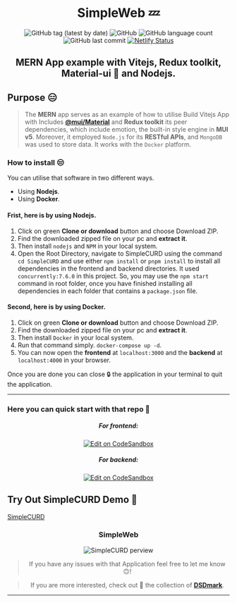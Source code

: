 <div align="center">

# SimpleWeb 💤

![GitHub tag (latest by date)](https://img.shields.io/github/v/tag/DSDmark/SimpleCURD)
![GitHub](https://img.shields.io/github/license/DSDmark/SimpleCURD)
![GitHub language count](https://img.shields.io/github/languages/count/DSDmark/SimpleCURD)
![GitHub last commit](https://img.shields.io/github/last-commit/DSDmark/SimpleCURD)
[![Netlify Status](https://api.netlify.com/api/v1/badges/04d02052-66f1-40c6-bbbf-0baa4066fdcf/deploy-status)](https://app.netlify.com/sites/lucky-figolla-e7f37e/deploys)

##  MERN App example with Vitejs, Redux toolkit, Material-ui 🚀 and Nodejs.

<div align="left">

## Purpose 😑

> The **MERN** app serves as an example of how to utilise Build Vitejs App with Includes [**@mui/Material**](mui.com/) and **Redux toolkit** its peer dependencies, which include emotion, the built-in style engine in **MUI v5**. Moreover, it employed `Node.js` for its **RESTful APIs**, and `MongoDB` was used to store data. It works with the `Docker` platform.

</div>

<div align="left">

### How to install 😒

You can utilise that software in two different ways.

- Using **Nodejs**. 
- Using **Docker**. 

#### Frist, here is by using **Nodejs**.

1. Click on green **Clone or download** button and choose Download ZIP.
2. Find the downloaded zipped file on your pc and **extract it**.
3. Then install `nodejs` and `NPM` in your local system.
4. Open the Root Directory, navigate to SimpleCURD using the command `cd SimpleCURD` and use either `npm install` or `pnpm install` to install all dependencies in the frontend and backend directories.
It used `concurrently:7.6.0` in this project. So, you may use the `npm start` command in root folder, once you have finished installing all dependencies in each folder that contains a `package.json` file. 

#### Second, here is by using **Docker**.

1. Click on green **Clone or download** button and choose Download ZIP.
2. Find the downloaded zipped file on your pc and **extract it**.
3. Then install `Docker` in your local system.
4. Run that command simply.
`docker-compose up -d`.
5. You can now open the **frontend** at `localhost:3000` and the **backend** at `localhost:4000` in your browser.

Once you are done you can close 🔒 the application in your terminal to quit the application.

</div>

---

<div align="left">

### Here you can quick start with that repo 👼

</div>
<!-- #default-branch-switch -->

##### For frontend:

[![Edit on CodeSandbox](https://codesandbox.io/static/img/play-codesandbox.svg)](https://githubbox.com/DSDmark/SimpleCURD/tree/main/frontend)

<!-- #default-branch-switch -->

##### For backend:

[![Edit on CodeSandbox](https://codesandbox.io/static/img/play-codesandbox.svg)](https://githubbox.com/DSDmark/SimpleCURD/tree/main/backend)


<div align="left">

## Try Out SimpleCURD Demo 🚀

<a href="https://lucky-figolla-e7f37e.netlify.app/" alt="SimpleWeb">SimpleCURD</a>

</div>


### SimpleWeb

![SimpleCURD perview](./assets/perview.gif "SimpleCURD")

> If you have any issues with that Application feel free to let me know 🙃!

> If you are more interested, check out 🥺 the collection of [ **DSDmark**](https://github.com/DSDmark"DSDmark").


---

</div>
